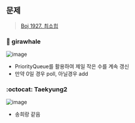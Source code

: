 ## 문제
> [Boj 1927. 최소힙](https://www.acmicpc.net/problem/1927)


### :whale: girawhale

![image](https://user-images.githubusercontent.com/48428699/95936511-b55d7a80-0e10-11eb-9c45-be462485cd1c.png)


- PriorityQueue를 활용하여 제일 작은 수를 계속 갱신
- 만약 0일 경우 poll, 아닐경우 add

### :octocat: Taekyung2

![image](https://user-images.githubusercontent.com/37056992/96330178-38d7cf80-108e-11eb-911e-9f4c54d153bf.png)

- 송희랑 같음
